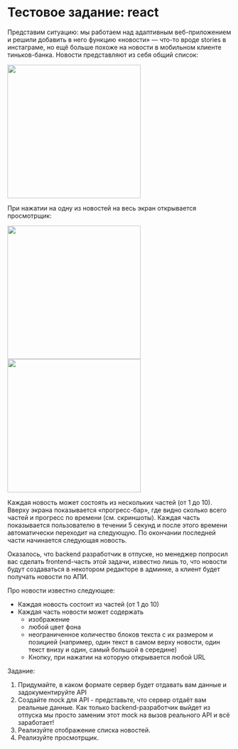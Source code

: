 # Тестовое задание: react

Представим ситуацию: мы работаем над адаптивным веб-приложением и решили добавить в него функцию «новости» — что-то вроде stories в инстаграме, но ещё больше похоже на новости в мобильном клиенте тиньков-банка. Новости представляют из себя общий список:

<p>
  <img src="../Resources/news1.jpg" width="300">
</p>

При нажатии на одну из новостей на весь экран открывается просмотрщик:

<p>
  <img src="../Resources/news3.jpg" height="300">
  <img src="../Resources/news2.jpg" height="300">
</p>

Каждая новость может состоять из нескольких частей (от 1 до 10). Вверху экрана показывается «прогресс-бар», где видно сколько всего частей и прогресс по времени (см. скриншоты). Каждая часть показывается пользователю в течении 5 секунд и после этого времени автоматически переходит на следующую. По окончании последней части начинается следующая новость.

Оказалось, что backend разработчик в отпуске, но менеджер попросил вас сделать frontend-часть этой задачи, известно лишь то, что новости будут создаваться в некотором редакторе в админке, а клиент будет получать новости по АПИ.

Про новости известно следующее:

* Каждая новость состоит из частей (от 1 до 10)
* Каждая часть новости может содержать
  * изображение
  * любой цвет фона
  * неограниченное количество блоков текста с их размером и позицией (например, один текст в самом верху новости, один текст внизу и один, самый большой в середине)
  * Кнопку, при нажатии на которую открывается любой URL

Задание:

1. Придумайте, в каком формате сервер будет отдавать вам данные и задокументируйте API
2. Создайте mock для API - представьте, что сервер отдаёт вам реальные данные. Как только backend-разработчик выйдет из отпуска мы просто заменим этот moсk на вызов реального API и всё заработает!
3. Реализуйте отображение списка новостей.
4. Реализуйте просмотрщик.
